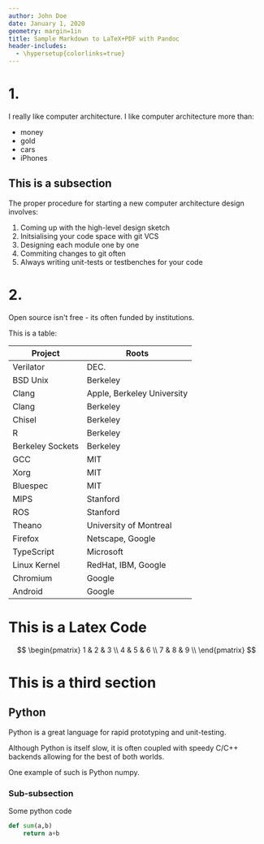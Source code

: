 ```yaml
---
author: John Doe
date: January 1, 2020
geometry: margin=1in
title: Sample Markdown to LaTeX+PDF with Pandoc
header-includes:
  - \hypersetup{colorlinks=true}
---
```


# 1.

I really like computer architecture. I like computer 
architecture more than:

 - money
 - gold
 - cars
 - iPhones

## This is a subsection

The proper procedure for starting a new computer architecture
design involves:

1. Coming up with the high-level design sketch
2. Initsialising your code space with git VCS
3. Designing each module one by one
4. Commiting changes to git often
4. Always writing unit-tests or testbenches for your
code

# 2.
Open source isn't free - its often funded by institutions.

This is a table:

| Project      | Roots                      |
|--------------|----------------------------|
| Verilator    | DEC.                       |
| BSD Unix     | Berkeley                   |
| Clang        | Apple, Berkeley University |
| Clang        | Berkeley                   |
| Chisel       | Berkeley                   |
| R            | Berkeley                   |
| Berkeley Sockets | Berkeley               |
| GCC          | MIT                        |
| Xorg         | MIT                        |
| Bluespec     | MIT                        |
| MIPS         | Stanford                   |
| ROS          | Stanford                   |
| Theano       | University of Montreal     |
| Firefox      | Netscape, Google           |
| TypeScript   | Microsoft                  |
| Linux Kernel | RedHat, IBM, Google        |
| Chromium     | Google                     |
| Android      | Google                     |

# This is a Latex Code

$$
\begin{pmatrix}
  1 & 2 & 3 \\
  4 & 5 & 6 \\
  7 & 8 & 9 \\
\end{pmatrix}
$$


# This is a third section

## Python

Python is a great language for rapid prototyping
and unit-testing.

Although Python is itself slow, it is often
coupled with speedy C/C++ backends allowing
for the best of both worlds.

One example of such is Python numpy.

### Sub-subsection

Some python code

```python
def sum(a,b)
    return a+b
```